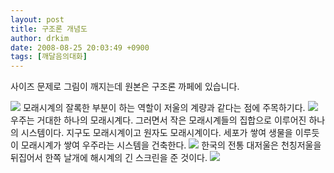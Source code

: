 ```yaml
---
layout: post
title: 구조론 개념도
author: drkim
date: 2008-08-25 20:03:49 +0900
tags: [깨달음의대화]
---
```

  
사이즈 문제로 그림이 깨지는데 원본은 구조론 까페에 있습니다.
  
![](http://pds81.cafe.daum.net/image/16/cafe/2008/08/22/18/21/48ae8507166b9)   모래시계의 잘록한 부분이 하는 역할이 저울의 계량과 같다는 점에 주목하기다.   ![](http://pds81.cafe.daum.net/image/13/cafe/2008/08/22/18/21/48ae850b17646)   우주는 거대한 하나의 모래시계다. 그러면서 작은 모래시계들의 집합으로 이루어진 하나의 시스템이다. 지구도 모래시계이고 원자도 모래시계이다. 세포가 쌓여 생물을 이루듯이 모래시계가 쌓여 우주라는 시스템을 건축한다.    ![](http://pds81.cafe.daum.net/image/3/cafe/2008/08/22/19/03/48ae8edf2a9db)  한국의 전통 대저울은 천칭저울을 뒤집어서 한쪽 날개에 해시계의 긴 스크린을 준 것이다.    ![](http://pds81.cafe.daum.net/image/6/cafe/2008/08/22/19/05/48ae8f575591d)